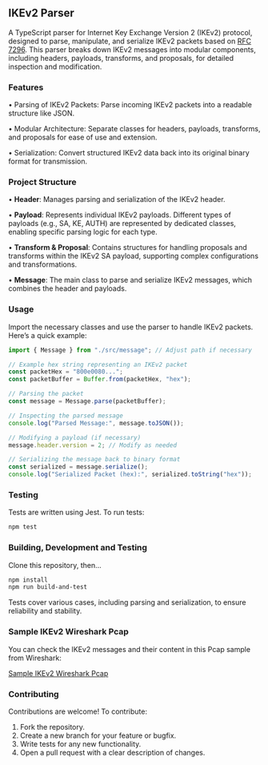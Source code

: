 ## IKEv2 Parser

A TypeScript parser for Internet Key Exchange Version 2 (IKEv2) protocol, designed to parse, manipulate, and serialize IKEv2 packets based on [RFC 7296](https://datatracker.ietf.org/doc/html/rfc7296). This parser breaks down IKEv2 messages into modular components, including headers, payloads, transforms, and proposals, for detailed inspection and modification.

### Features

• Parsing of IKEv2 Packets: Parse incoming IKEv2 packets into a readable structure like JSON.

• Modular Architecture: Separate classes for headers, payloads, transforms, and proposals for ease of use and extension.

• Serialization: Convert structured IKEv2 data back into its original binary format for transmission.

### Project Structure

• **Header**: Manages parsing and serialization of the IKEv2 header.

• **Payload**: Represents individual IKEv2 payloads. Different types of payloads (e.g., SA, KE, AUTH) are represented by dedicated classes, enabling specific parsing logic for each type.

• **Transform & Proposal**: Contains structures for handling proposals and transforms within the IKEv2 SA payload, supporting complex configurations and transformations.

• **Message**: The main class to parse and serialize IKEv2 messages, which combines the header and payloads.


### Usage

Import the necessary classes and use the parser to handle IKEv2 packets. Here’s a quick example:

```ts
import { Message } from "./src/message"; // Adjust path if necessary

// Example hex string representing an IKEv2 packet
const packetHex = "800e0080...";
const packetBuffer = Buffer.from(packetHex, "hex");

// Parsing the packet
const message = Message.parse(packetBuffer);

// Inspecting the parsed message
console.log("Parsed Message:", message.toJSON());

// Modifying a payload (if necessary)
message.header.version = 2; // Modify as needed

// Serializing the message back to binary format
const serialized = message.serialize();
console.log("Serialized Packet (hex):", serialized.toString("hex"));

```

### Testing

Tests are written using Jest. To run tests:

```sh
npm test
```

### Building, Development and Testing

Clone this repository, then...

```sh
npm install
npm run build-and-test
```

Tests cover various cases, including parsing and serialization, to ensure reliability and stability.

### Sample IKEv2 Wireshark Pcap

You can check the IKEv2 messages and their content in this Pcap sample from Wireshark:

[Sample IKEv2 Wireshark Pcap](./pcap/capture.pcapng)

### Contributing

Contributions are welcome! To contribute:

1.	Fork the repository.
2.	Create a new branch for your feature or bugfix.
3.	Write tests for any new functionality.
4.	Open a pull request with a clear description of changes.